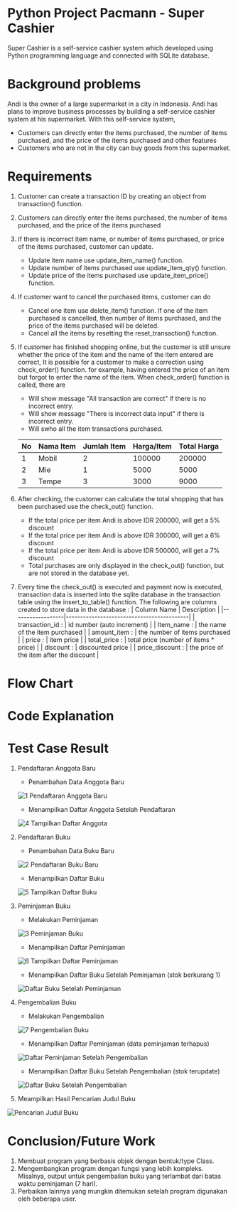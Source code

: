 # Python Project Pacmann - Super Cashier
Super Cashier is a self-service cashier system which developed using Python programming language and connected with SQLite database.

# Background problems
Andi is the owner of a large supermarket in a city in Indonesia. Andi has plans to improve business processes by building a self-service 
cashier system at his supermarket. With this self-service system, 
- Customers can directly enter the items purchased, the number of items purchased, and the price of the items purchased and other features
- Customers who are not in the city can buy goods from this supermarket.

# Requirements
1. Customer can create a transaction ID by creating an object from transaction() function.
2. Customers can directly enter the items purchased, the number of items purchased, and the price of the items purchased
3. If there is incorrect item name, or number of items purchased, or price of the items purchased, customer can update.
   - Update item name use update_item_name() function.
   - Update number of items purchased use update_item_qty() function.
   - Update price of the items purchased use update_item_price() function.
   
5. If customer want to cancel the purchased items, customer can do
   -  Cancel one item use delete_item() function. If one of the item purchased is cancelled, then number of items purchased,
      and the price of the items purchased will be deleted.
   - Cancel all the items by resetting the reset_transaction() function.
   
7. If customer has finished shopping online, but the customer is still unsure whether the price of the item and the name
   of the item entered are correct, It is possible for a customer to make a correction using check_order() function.
   for example, having entered the price of an item but forgot to enter the name of the item.
   When check_order() function is called, there are
   - Will show message "All transaction are correct" if there is no incorrect entry.
   - Will show message "There is incorrect data input" if there is incorrect entry.
   - Will swho all the item transactions purchased.
   
   | No | Nama Item | Jumlah Item | Harga/Item | Total Harga |
   |----|-----------|-------------|------------|-------------|
   | 1  | Mobil     | 2           | 100000     | 200000      |
   | 2  | Mie       | 1           | 5000       | 5000        |
   | 3  | Tempe     | 3           | 3000       | 9000        |

9. After checking, the customer can calculate the total shopping that has been purchased use the check_out() function.
   - If the total price per item Andi is above IDR 200000, will get a 5% discount
   - If the total price per item Andi is above IDR 300000, will get a 6% discount
   - If the total price per item Andi is above IDR 500000, will get a 7% discount
   - Total purchases are only displayed in the check_out() function, but are not stored in the database yet.

10. Every time the check_out() is executed and payment now is executed, transaction data is inserted into the sqlite database
    in the transaction table using the insert_to_table() function.
    The following are columns created to store data in the database :
    | Column Name      | Description                               |
    |------------------|-------------------------------------------| 
    | transaction_id : |  id number (auto increment)               | 
    | Item_name      : |  the name of the item purchased           | 
    | amount_item    : |  the number of items purchased            | 
    | price          : |  item price                               | 
    | total_price    : |  total price (number of items * price)    | 
    | discount       : |  discounted price                         | 
    | price_discount : |  the price of the item after the discount | 

# Flow Chart


#  Code Explanation


#  Test Case Result
1. Pendaftaran Anggota Baru

    - Penambahan Data Anggota Baru

    ![1 Pendaftaran Anggota Baru](https://user-images.githubusercontent.com/109220639/180597034-aa853286-f291-4ca3-9633-ca7678568647.jpg)

    - Menampilkan Daftar Anggota Setelah Pendaftaran

    ![4 Tampilkan Daftar Anggota](https://user-images.githubusercontent.com/109220639/180597039-0df64db9-625c-44b8-8da7-661a3f932c59.jpg)

2. Pendaftaran Buku

    - Penambahan Data Buku Baru
    
    ![2 Pendaftaran Buku Baru](https://user-images.githubusercontent.com/109220639/180597228-5fc20b1d-7ebf-4e59-87bd-0c4b66c94434.jpeg)
    
    - Menampilkan Daftar Buku 
    
    ![5 Tampilkan Daftar Buku](https://user-images.githubusercontent.com/109220639/180597232-f9d7f8bb-e7b8-46d4-b91c-fad65f0f1854.jpeg)
    
3. Peminjaman Buku

    - Melakukan Peminjaman
    
    ![3 Peminjaman Buku](https://user-images.githubusercontent.com/109220639/180597274-acfcaa86-c65c-4117-b098-6297c6168ee4.jpeg)

    - Menampilkan Daftar Peminjaman
    
    ![6 Tampilkan Daftar Peminjaman](https://user-images.githubusercontent.com/109220639/180597280-6e9efba5-21bf-478a-a628-1074b42eb456.jpeg)

    - Menampilkan Daftar Buku Setelah Peminjaman (stok berkurang 1)
    
    ![Daftar Buku Setelah Peminjaman](https://user-images.githubusercontent.com/109220639/180597288-40e27e4d-d0f4-444e-87fc-2ce4ffff80c9.jpeg)

4. Pengembalian Buku

    - Melakukan Pengembalian 
    
    ![7 Pengembalian Buku](https://user-images.githubusercontent.com/109220639/180597304-0e910549-f768-4b80-a928-9fde3301a662.jpeg)

    - Menampilkan Daftar Peminjaman (data peminjaman terhapus)
    
    ![Daftar Peminjaman Setelah Pengembalian](https://user-images.githubusercontent.com/109220639/180597312-4c24b1e7-5e36-475e-9c15-4d5a992eed73.jpeg)

    - Menampilkan Daftar Buku Setelah Pengembalian (stok terupdate)
    
    ![Daftar Buku Setelah Pengembalian](https://user-images.githubusercontent.com/109220639/180597320-f2c31016-1e1f-4f3c-b352-81b746a481c9.jpeg)

5. Meampilkan Hasil Pencarian Judul Buku

![Pencarian Judul Buku](https://user-images.githubusercontent.com/109220639/180597323-2f7313e6-e67f-4772-9f4c-2a18248625b6.jpeg)

# Conclusion/Future Work

1. Membuat program yang berbasis objek dengan bentuk/type Class.
2. Mengembangkan program dengan fungsi yang lebih kompleks. Misalnya, output untuk pengembalian buku yang terlambat dari batas waktu peminjaman (7 hari).
3. Perbaikan lainnya yang mungkin ditemukan setelah program digunakan oleh beberapa user.

